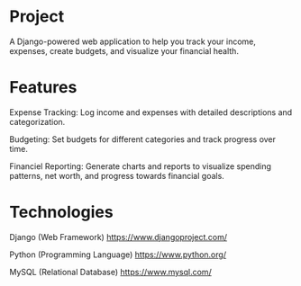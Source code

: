 # Project

A Django-powered web application to help you track your income, expenses, create budgets, and visualize your financial health.

# Features

Expense Tracking: Log income and expenses with detailed descriptions and categorization.

Budgeting: Set budgets for different categories and track progress over time.

Financiel Reporting: Generate charts and reports to visualize spending patterns, net worth, and progress towards financial goals.

# Technologies

Django (Web Framework) https://www.djangoproject.com/

Python (Programming Language) https://www.python.org/

MySQL (Relational Database) https://www.mysql.com/
